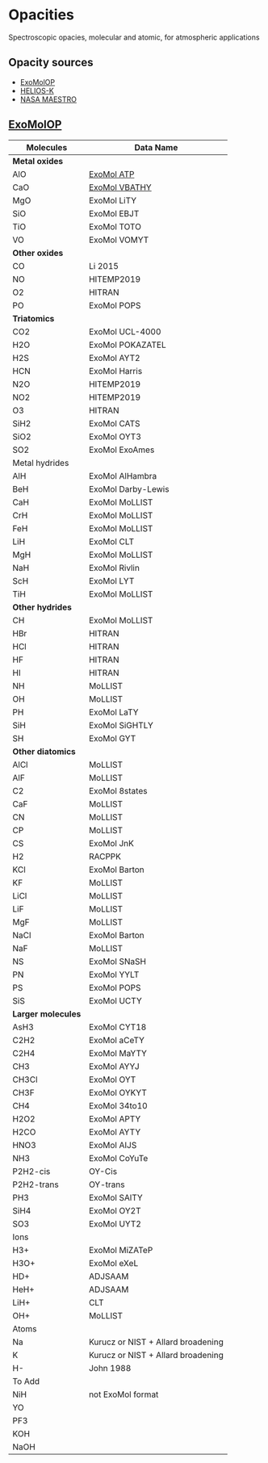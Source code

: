 # Opacities
Spectroscopic opacies, molecular and atomic, for atmospheric applications 

## Opacity sources 

- [ExoMolOP](https://exomol.com/data/data-types/opacity/)
- [HELIOS-K](https://helios-k2.readthedocs.io/)
- [NASA MAESTRO](https://science.data.nasa.gov/opacities/app/)

## [ExoMolOP](https://exomol.com/data/data-types/opacity/) 

Molecules     |   Data Name 
---------| --------- 
**Metal oxides**         |
AlO                    |        [ExoMol ATP](https://exomol.com/data/data-types/opacity/AlO/26Al-16O/ATP/)
CaO                    |        [ExoMol VBATHY](https://exomol.com/data/data-types/opacity/CaO/40Ca-16O/VBATHY/)
MgO                    |        ExoMol LiTY
SiO                    |        ExoMol EBJT
TiO                    |        ExoMol TOTO
VO                     |        ExoMol VOMYT
**Other oxides**       |
CO                     |        Li 2015
NO                     |        HITEMP2019
O2                     |        HITRAN
PO                     |        ExoMol POPS
**Triatomics**             |
CO2                    |        ExoMol UCL-4000
H2O                    |        ExoMol POKAZATEL
H2S                    |        ExoMol AYT2
HCN                    |        ExoMol Harris
N2O                    |        HITEMP2019
NO2                    |        HITEMP2019
O3                     |        HITRAN
SiH2                   |        ExoMol CATS
SiO2                   |        ExoMol OYT3
SO2                    |        ExoMol ExoAmes
Metal hydrides         |
AlH                    |        ExoMol AlHambra
BeH                    |        ExoMol Darby-Lewis
CaH                    |        ExoMol MoLLIST
CrH                    |        ExoMol MoLLIST
FeH                    |        ExoMol MoLLIST
LiH                    |        ExoMol CLT
MgH                    |        ExoMol MoLLIST
NaH                    |        ExoMol Rivlin
ScH                    |        ExoMol LYT
TiH                    |        ExoMol MoLLIST
**Other hydrides**         |
CH                     |        ExoMol MoLLIST
HBr                    |        HITRAN
HCl                    |        HITRAN
HF                     |        HITRAN
HI                     |        HITRAN
NH                     |        MoLLIST
OH                     |        MoLLIST
PH                     |        ExoMol LaTY
SiH                    |        ExoMol SiGHTLY
SH                     |        ExoMol GYT
**Other diatomics**        |
AlCl                   |        MoLLIST
AlF                    |        MoLLIST
C2                     |        ExoMol 8states
CaF                    |        MoLLIST
CN                     |        MoLLIST
CP                     |        MoLLIST
CS                     |        ExoMol JnK
H2                     |        RACPPK
KCl                    |        ExoMol Barton
KF                     |        MoLLIST
LiCl                   |        MoLLIST
LiF                    |        MoLLIST
MgF                    |        MoLLIST
NaCl                   |        ExoMol Barton
NaF                    |        MoLLIST
NS                     |        ExoMol SNaSH
PN                     |        ExoMol YYLT
PS                     |        ExoMol POPS
SiS                    |        ExoMol UCTY
**Larger molecules**       |
AsH3                   |        ExoMol CYT18
C2H2                   |        ExoMol aCeTY
C2H4                   |        ExoMol MaYTY
CH3                    |        ExoMol AYYJ
CH3Cl                  |        ExoMol OYT
CH3F                   |        ExoMol OYKYT
CH4                    |        ExoMol 34to10
H2O2                   |        ExoMol APTY
H2CO                   |        ExoMol AYTY
HNO3                   |        ExoMol AIJS
NH3                    |        ExoMol CoYuTe
P2H2-cis               |        OY-Cis
P2H2-trans             |        OY-trans
PH3                    |        ExoMol SAlTY
SiH4                   |        ExoMol OY2T
SO3                    |        ExoMol UYT2
Ions                   |
H3+                    |        ExoMol MiZATeP
H3O+                   |        ExoMol eXeL
HD+                    |        ADJSAAM
HeH+                   |        ADJSAAM
LiH+                   |        CLT
OH+                    |        MoLLIST
Atoms                  |
Na                     |        Kurucz or NIST + Allard broadening
K                      |        Kurucz or NIST + Allard broadening
H-                     |        John 1988
To Add                 |
NiH                    |        not ExoMol format
YO                     |
PF3                    |
KOH                    |
NaOH                   |
